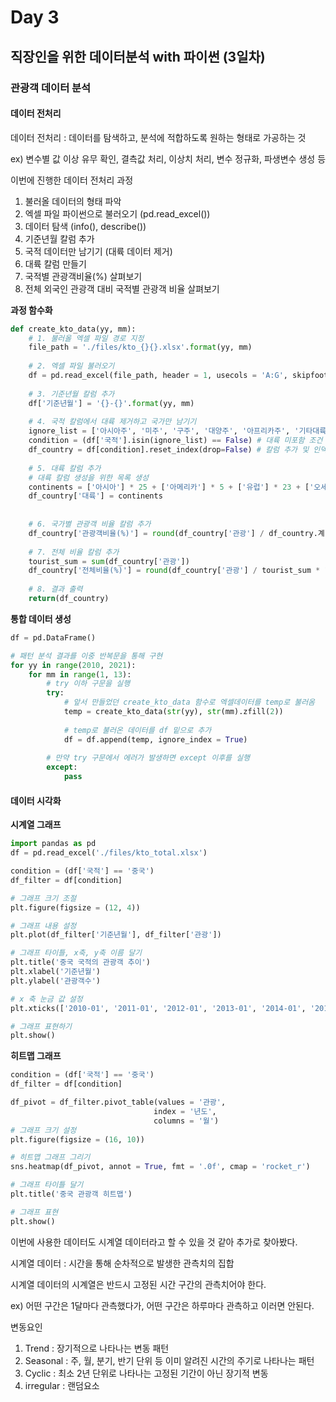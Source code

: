 # Day 3
## 직장인을 위한 데이터분석 with 파이썬 (3일차)
### 관광객 데이터 분석
#### 데이터 전처리
데이터 전처리 : 데이터를 탐색하고, 분석에 적합하도록 원하는 형태로 가공하는 것

ex) 변수별 값 이상 유무 확인, 결측값 처리, 이상치 처리, 변수 정규화, 파생변수 생성 등

이번에 진행한 데이터 전처리 과정
1. 불러올 데이터의 형태 파악
2. 엑셀 파일 파이썬으로 불러오기 (pd.read_excel())
3. 데이터 탐색 (info(), describe())
4. 기준년월 칼럼 추가
5. 국적 데이터만 남기기 (대륙 데이터 제거)
6. 대륙 칼럼 만들기
7. 국적별 관광객비율(%) 살펴보기
8. 전체 외국인 관광객 대비 국적별 관광객 비율 살펴보기

**과정 함수화**
```python
def create_kto_data(yy, mm):
    # 1. 불러올 엑셀 파일 경로 지정
    file_path = './files/kto_{}{}.xlsx'.format(yy, mm)
    
    # 2. 엑셀 파일 불러오기
    df = pd.read_excel(file_path, header = 1, usecols = 'A:G', skipfooter = 4)
    
    # 3. 기준년월 칼럼 추가
    df['기준년월'] = '{}-{}'.format(yy, mm)
    
    # 4. 국적 칼럼에서 대륙 제거하고 국가만 남기기
    ignore_list = ['아시아주', '미주', '구주', '대양주', '아프리카주', '기타대륙', '교포소계'] # 제거할 대륙명 선정
    condition = (df['국적'].isin(ignore_list) == False) # 대륙 미포함 조건
    df_country = df[condition].reset_index(drop=False) # 칼럼 추가 및 인덱스 초기화
    
    # 5. 대륙 칼럼 추가
    # 대륙 칼럼 생성을 위한 목록 생성
    continents = ['아시아'] * 25 + ['아메리카'] * 5 + ['유럽'] * 23 + ['오세아니아'] * 3 + ['아프리카'] * 2 + ['기타대륙'] + ['교포']
    df_country['대륙'] = continents
    
    
    # 6. 국가별 관광객 비율 칼럼 추가
    df_country['관광객비율(%)'] = round(df_country['관광'] / df_country.계 * 100, 1)
    
    # 7. 전체 비율 칼럼 추가
    tourist_sum = sum(df_country['관광'])
    df_country['전체비율(%)'] = round(df_country['관광'] / tourist_sum * 100, 1)
    
    # 8. 결과 출력
    return(df_country)
```

**통합 데이터 생성**
```python
df = pd.DataFrame()

# 패턴 분석 결과를 이중 반복문을 통해 구현
for yy in range(2010, 2021):
    for mm in range(1, 13):
        # try 이하 구문을 실행
        try:
            # 앞서 만들었던 create_kto_data 함수로 엑셀데이터를 temp로 불러옴
            temp = create_kto_data(str(yy), str(mm).zfill(2))
            
            # temp로 불러온 데이터를 df 밑으로 추가
            df = df.append(temp, ignore_index = True)
        
        # 만약 try 구문에서 에러가 발생하면 except 이후를 실행
        except:
            pass
```

#### 데이터 시각화
**시계열 그래프**
```python
import pandas as pd
df = pd.read_excel('./files/kto_total.xlsx')

condition = (df['국적'] == '중국')
df_filter = df[condition]

# 그래프 크기 조절
plt.figure(figsize = (12, 4))

# 그래프 내용 설정
plt.plot(df_filter['기준년월'], df_filter['관광'])

# 그래프 타이틀, x축, y축 이름 달기
plt.title('중국 국적의 관광객 추이')
plt.xlabel('기준년월')
plt.ylabel('관광객수')

# x 축 눈금 값 설정
plt.xticks(['2010-01', '2011-01', '2012-01', '2013-01', '2014-01', '2015-01', '2016-01', '2017-01', '2018-01', '2019-01', '2020-01'])

# 그래프 표현하기
plt.show()
```
**히트맵 그래프**
```python
condition = (df['국적'] == '중국')
df_filter = df[condition]

df_pivot = df_filter.pivot_table(values = '관광',
                                index = '년도',
                                columns = '월')
# 그래프 크기 설정
plt.figure(figsize = (16, 10))

# 히트맵 그래프 그리기
sns.heatmap(df_pivot, annot = True, fmt = '.0f', cmap = 'rocket_r')

# 그래프 타이틀 달기
plt.title('중국 관광객 히트맵')

# 그래프 표현
plt.show()
```

이번에 사용한 데이터도 시계열 데이터라고 할 수 있을 것 같아 추가로 찾아봤다.

시계열 데이터 : 시간을 통해 순차적으로 발생한 관측치의 집합

시계열 데이터의 시계열은 반드시 고정된 시간 구간의 관측치어야 한다.

ex) 어떤 구간은 1달마다 관측했다가, 어떤 구간은 하루마다 관측하고 이러면 안된다.

변동요인
1. Trend : 장기적으로 나타나는 변동 패턴
2.  Seasonal : 주, 월, 분기, 반기 단위 등 이미 알려진 시간의 주기로 나타나는 패턴
3. Cyclic : 최소 2년 단위로 나타나는 고정된 기간이 아닌 장기적 변동
4. irregular : 랜덤요소